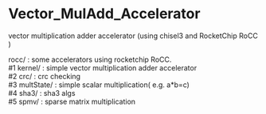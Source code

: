 # Vector_MulAdd_Accelerator
vector multiplication adder accelerator (using chisel3 and RocketChip RoCC )

rocc/ : some accelerators using rocketchip RoCC.  
#1 kernel/ : simple vector multiplication adder accelerator  
#2 crc/ : crc checking  
#3 multState/ : simple scalar multiplication( e.g. a*b=c)  
#4 sha3/ : sha3 algs  
#5 spmv/ : sparse matrix multiplication  

